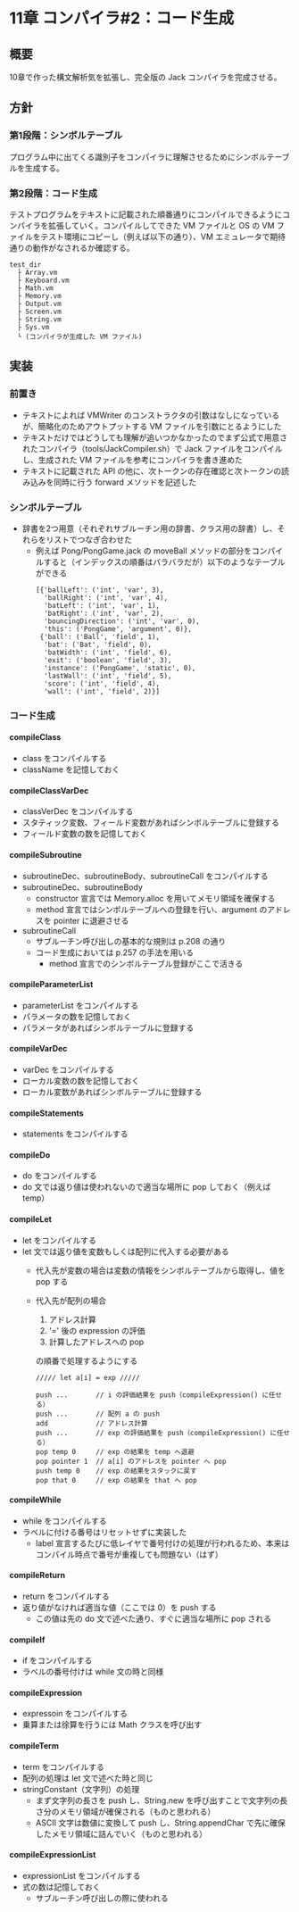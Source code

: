 # 11章 コンパイラ#2：コード生成

## 概要

10章で作った構文解析気を拡張し、完全版の Jack コンパイラを完成させる。

## 方針

### 第1段階：シンボルテーブル

プログラム中に出てくる識別子をコンパイラに理解させるためにシンボルテーブルを生成する。

### 第2段階：コード生成

テストプログラムをテキストに記載された順番通りにコンパイルできるようにコンパイラを拡張していく。コンパイルしてできた VM ファイルと OS の VM ファイルをテスト環境にコピーし（例えば以下の通り）、VM エミュレータで期待通りの動作がなされるか確認する。

```
test_dir
  ├ Array.vm
  ├ Keyboard.vm
  ├ Math.vm
  ├ Memory.vm
  ├ Output.vm
  ├ Screen.vm
  ├ String.vm
  ├ Sys.vm
  └ (コンパイラが生成した VM ファイル)
```

## 実装

### 前置き

- テキストによれば VMWriter のコンストラクタの引数はなしになっているが、簡略化のためアウトプットする VM ファイルを引数にとるようにした
- テキストだけではどうしても理解が追いつかなかったのでまず公式で用意されたコンパイラ（tools/JackCompiler.sh）で Jack ファイルをコンパイルし、生成された VM ファイルを参考にコンパイラを書き進めた
- テキストに記載された API の他に、次トークンの存在確認と次トークンの読み込みを同時に行う forward メソッドを記述した

### シンボルテーブル

- 辞書を2つ用意（それぞれサブルーチン用の辞書、クラス用の辞書）し、それらをリストでつなぎ合わせた
  - 例えば Pong/PongGame.jack の moveBall メソッドの部分をコンパイルすると（インデックスの順番はバラバラだが）以下のようなテーブルができる
    ```
    [{'ballLeft': ('int', 'var', 3),
      'ballRight': ('int', 'var', 4),
      'batLeft': ('int', 'var', 1),
      'batRight': ('int', 'var', 2),
      'bouncingDirection': ('int', 'var', 0),
      'this': ('PongGame', 'argument', 0)},
     {'ball': ('Ball', 'field', 1),
      'bat': ('Bat', 'field', 0),
      'batWidth': ('int', 'field', 6),
      'exit': ('boolean', 'field', 3),
      'instance': ('PongGame', 'static', 0),
      'lastWall': ('int', 'field', 5),
      'score': ('int', 'field', 4),
      'wall': ('int', 'field', 2)}]
    ```

### コード生成

#### compileClass

- class をコンパイルする
- className を記憶しておく

#### compileClassVarDec

- classVerDec をコンパイルする
- スタティック変数、フィールド変数があればシンボルテーブルに登録する
- フィールド変数の数を記憶しておく

#### compileSubroutine

- subroutineDec、subroutineBody、subroutineCall をコンパイルする
- subroutineDec、subroutineBody
  - constructor 宣言では Memory.alloc を用いてメモリ領域を確保する
  - method 宣言ではシンボルテーブルへの登録を行い、argument のアドレスを pointer に退避させる
- subroutineCall
  - サブルーチン呼び出しの基本的な規則は p.208 の通り
  - コード生成においては p.257 の手法を用いる
    - method 宣言でのシンボルテーブル登録がここで活きる

#### compileParameterList

- parameterList をコンパイルする
- パラメータの数を記憶しておく
- パラメータがあればシンボルテーブルに登録する

#### compileVarDec

- varDec をコンパイルする
- ローカル変数の数を記憶しておく
- ローカル変数があればシンボルテーブルに登録する

#### compileStatements

- statements をコンパイルする

#### compileDo

- do をコンパイルする
- do 文では返り値は使われないので適当な場所に pop しておく（例えば temp）

#### compileLet

- let をコンパイルする
- let 文では返り値を変数もしくは配列に代入する必要がある
  - 代入先が変数の場合は変数の情報をシンボルテーブルから取得し、値を pop する
  - 代入先が配列の場合
    1. アドレス計算
    2. '=' 後の expression の評価
    3. 計算したアドレスへの pop

    の順番で処理するようにする

    ```
    ///// let a[i] = exp /////

    push ...       // i の評価結果を push（compileExpression() に任せる）
    push ...       // 配列 a の push
    add            // アドレス計算
    push ...       // exp の評価結果を push（compileExpression() に任せる）
    pop temp 0     // exp の結果を temp へ退避
    pop pointer 1  // a[i] のアドレスを pointer へ pop
    push temp 0    // exp の結果をスタックに戻す
    pop that 0     // exp の結果を that へ pop
    ```

#### compileWhile

- while をコンパイルする
- ラベルに付ける番号はリセットせずに実装した
  - label 宣言するたびに低レイヤで番号付けの処理が行われるため、本来はコンパイル時点で番号が重複しても問題ない（はず）

#### compileReturn

- return をコンパイルする
- 返り値がなければ適当な値（ここでは 0）を push する
  - この値は先の do 文で述べた通り、すぐに適当な場所に pop される

#### compileIf

- if をコンパイルする
- ラベルの番号付けは while 文の時と同様

#### compileExpression

- expressoin をコンパイルする
- 乗算または徐算を行うには Math クラスを呼び出す

#### compileTerm

- term をコンパイルする
- 配列の処理は let 文で述べた時と同じ
- stringConstant（文字列）の処理
  - まず文字列の長さを push し、String.new を呼び出すことで文字列の長さ分のメモリ領域が確保される（ものと思われる）
  - ASCII 文字は数値に変換して push し、String.appendChar で先に確保したメモリ領域に詰んでいく（ものと思われる）

#### compileExpressionList

- expressionList をコンパイルする
- 式の数は記憶しておく
  - サブルーチン呼び出しの際に使われる



